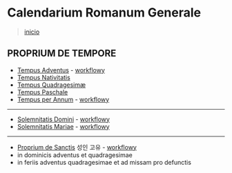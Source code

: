 # Calendarium Romanum Generale
> [inicio](./README.md)

## PROPRIUM DE TEMPORE
* [Tempus Adventus](./lc/LA.md) - [workflowy]()
* [Tempus Nativitatis](./lc/LN.md)
* [Tempus Quadragesimæ](./lc/LQ.md)
* [Tempus Paschale](./lc/LP.md)
* [Tempus per Annum](./lc/LH.md) - [workflowy](https://workflowy.com/s/tempus-per-annum/4HRnbQHkKORfjtA7)

----

* [Solemnitatis Domini](./lc/LD.md) - [workflowy](https://workflowy.com/s/2cac36cb7081/Aime2MyS409h9Stz)
* [Solemnitatis Mariae](./lc/LM.md) - [workflowy](https://workflowy.com/s/08ac9c91032b/mdK24ahiTGkQo7dH)

----
* [Proprium de Sanctis](./lc/SS.md) 성인 고유 - [workflowy](https://workflowy.com/s/c5a3a4189100/iVSSDScpvuwqjefE)
* in dominicis adventus et quadragesimae  
* in feriis adventus quadragesimae et ad missam pro defunctis


